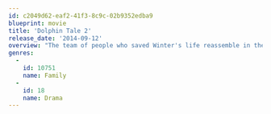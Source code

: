 ```yaml
---
id: c2049d62-eaf2-41f3-8c9c-02b9352edba9
blueprint: movie
title: 'Dolphin Tale 2'
release_date: '2014-09-12'
overview: "The team of people who saved Winter's life reassemble in the wake of her surrogate mother's passing in order to find her a companion so she can remain at the Clearwater Marine Hospital."
genres:
  -
    id: 10751
    name: Family
  -
    id: 18
    name: Drama
---
```


